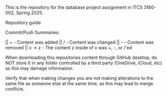 This is the repository for the database project assignment in ITCS 3160-002, Spring 2025.

Repository guide

Commit/Push Summaries:

|| + - Content was added
|| / - Content was changed
|| - - Content was removed
|| x -> z - The content z inside of x was +, -, or /'ed

When downloading this repositories content through GitHub desktop, do NOT store it in any folder controlled by a third party (OneDrive, iCloud, etc) as this may damage information.

Verify that when making changes you are not making alterations to the same file as someone else at the same time, as this may lead to merge conflicts.
